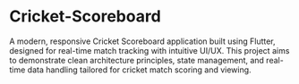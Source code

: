 # Cricket-Scoreboard
A modern, responsive Cricket Scoreboard application built using Flutter, designed for real-time match tracking with intuitive UI/UX. This project aims to demonstrate clean architecture principles, state management, and real-time data handling tailored for cricket match scoring and viewing.

